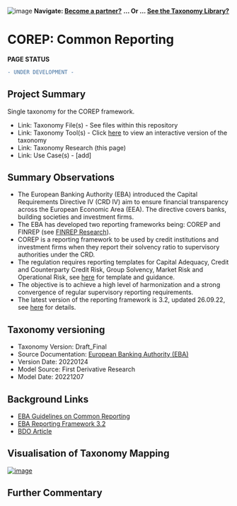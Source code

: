 ![image](https://user-images.githubusercontent.com/112073913/188821900-0c411acf-fbdd-4163-adc9-3ba4e2be78df.png)
**Navigate: [Become a partner?](https://github.com/OS-SFT/06-COLLABORATORS-PARTNERS)**
**... Or ... [See the Taxonomy Library?](https://github.com/orgs/OS-SFT/projects/2)**

# COREP: Common Reporting 
**PAGE STATUS**
```diff
- UNDER DEVELOPMENT -
```
## Project Summary
Single taxonomy for the COREP framework.
- Link: Taxonomy File(s) - See files within this repository
- Link: Taxonomy Tool(s) - Click [here](https://os-sft.solidatus.com/viewer/share/UxWsafeKEg5S5LIgNOTjPdulgU1F29Yc) to view an interactive version of the taxonomy
- Link: Taxonomy Research (this page)
- Link: Use Case(s) - [add]

## Summary Observations
- The European Banking Authority (EBA) introduced the Capital Requirements Directive IV (CRD IV) aim to ensure financial transparency across the European Economic Area (EEA). The directive covers banks, building societies and investment firms.
- The EBA has developed two reporting frameworks being: COREP and FINREP (see [FINREP Research](https://github.com/OS-SFT/Taxonomy-Mappings-Library/tree/main/Single%20Taxonomies/FINREP)). 
- COREP is a reporting framework to be used by credit institutions and investment firms when they report their solvency ratio to supervisory authorities under the CRD.
- The regulation requires reporting templates for Capital Adequacy, Credit and Counterparty Credit Risk, Group Solvency, Market Risk and Operational Risk, see [here](https://www.eba.europa.eu/regulation-and-policy/supervisory-reporting/guidelines-on-common-reporting-2011-) for template and guidance.
- The objective is to achieve a high level of harmonization and a strong convergence of regular supervisory reporting requirements.
- The latest version of the reporting framework is 3.2, updated 26.09.22, see [here](https://www.eba.europa.eu/risk-analysis-and-data/reporting-frameworks/reporting-framework-3.2) for details.

## Taxonomy versioning
* Taxonomy Version: Draft_Final
* Source Documentation: [European Banking Authority (EBA)](https://www.eba.europa.eu/risk-analysis-and-data/reporting-frameworks/reporting-framework-3.2)
* Version Date: 20220124
* Model Source: First Derivative Research
* Model Date: 20221207

## Background Links
- [EBA Guidelines on Common Reporting](https://www.eba.europa.eu/regulation-and-policy/supervisory-reporting/guidelines-on-common-reporting-2011-)
- [EBA Reporting Framework 3.2](https://www.eba.europa.eu/risk-analysis-and-data/reporting-frameworks/reporting-framework-3.2)
- [BDO Article](https://www.bdo.co.uk/en-gb/insights/industries/financial-services/what-is-finrep)

## Visualisation of Taxonomy Mapping
 [![image](https://user-images.githubusercontent.com/113118809/206239176-a5d90285-7923-4701-8d36-628f5b165275.png)](https://os-sft.solidatus.com/viewer/share/UxWsafeKEg5S5LIgNOTjPdulgU1F29Yc)

  
 ## Further Commentary

